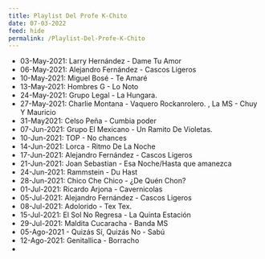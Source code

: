 ```yaml
---
title: Playlist Del Profe K-Chito
date: 07-03-2022
feed: hide
permalink: /Playlist-Del-Profe-K-Chito
---
```


- 03-May-2021: Larry Hernández - Dame Tu Amor
- 06-May-2021: Alejandro Fernández - Cascos Ligeros
- 10-May-2021: Miguel Bosé - Te Amaré
- 13-May-2021: Hombres G - Lo Noto
- 24-May-2021: Grupo Legal - La Hungara.
- 27-May-2021: Charlie Montana - Vaquero Rockanrolero. , La MS - Chuy Y Mauricio
- 31-May2021: Celso Peña - Cumbia poder
- 07-Jun-2021: Grupo El Mexicano - Un Ramito De Violetas.
- 10-Jun-2021: TOP - No chances
- 14-Jun-2021: Lorca - Ritmo De La Noche
- 17-Jun-2021: Alejandro Fernández - Cascos Ligeros
- 21-Jun-2021: Joan Sebastian - Esa Noche/Hasta que amanezca
- 24-Jun-2021: Rammstein - Du Hast
- 28-Jun-2021: Chico Che Chico - ¿De Quén Chon?
- 01-Jul-2021: Ricardo Arjona - Cavernicolas
- 05-Jul-2021: Alejandro Fernández - Cascos Ligeros
- 08-Jul-2021: Adolorido - Tex Tex.
- 15-Jul-2021: El Sol No Regresa - La Quinta Estación
- 29-Jul-2021:  Maldita Cucaracha - Banda MS
- 05-Ago-2021 - Quizás Sí, Quizás No - Sabú
- 12-Ago-2021: Genitallica - Borracho
- 
